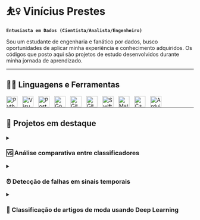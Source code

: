 # ⛹️‍♀️ Vinícius Prestes
**`Entusiasta em Dados (Cientista/Analista/Engenheiro)`**

Sou um estudante de engenharia e fanático por dados, busco oportunidades de aplicar minha experiência e conhecimento adquiridos.
Os códigos que posto aqui são projetos de estudo desenvolvidos durante minha jornada de aprendizado.

---

## 👨‍💻 Linguagens e Ferramentas

<img align="left" alt="Python" width="30px" style="padding-right:10px;" src="https://cdn.jsdelivr.net/gh/devicons/devicon/icons/python/python-original.svg" />
<img align="left" alt="VisualStudioCode" width="30px" style="padding-right:10px;" src="https://cdn.jsdelivr.net/gh/devicons/devicon/icons/visualstudio/visualstudio-plain.svg" />
<img align="left" alt="PostgreSQL" width="30px" style="padding-right:10px;" src="https://cdn.jsdelivr.net/gh/devicons/devicon/icons/postgresql/postgresql-original.svg" />     
<img align="left" alt="GoogleCloud" width="30px" style="padding-right:10px;"  src="https://cdn.jsdelivr.net/gh/devicons/devicon/icons/googlecloud/googlecloud-original.svg" />
<img align="left" alt="Git" width="30px" style="padding-right:10px;" src="https://cdn.jsdelivr.net/gh/devicons/devicon/icons/git/git-original.svg" />
<img align="left" alt="GitHub" width="30px" style="padding-right:10px;" src="https://cdn.jsdelivr.net/gh/devicons/devicon/icons/github/github-original.svg" />
<img align="left" alt="Swift" width="30px" style="padding-right:10px;" src="https://cdn.jsdelivr.net/gh/devicons/devicon/icons/swift/swift-original.svg" />
<img align="left" alt="Matlab" width="30px" style="padding-right:10px;" src="https://cdn.jsdelivr.net/gh/devicons/devicon/icons/matlab/matlab-original.svg" />
<img align="left" alt="C++" width="30px" style="padding-right:10px;" src="https://cdn.jsdelivr.net/gh/devicons/devicon/icons/cplusplus/cplusplus-line.svg" />
<img align="left" alt="Arduino" width="30px" style="padding-right:10px;" src="https://cdn.jsdelivr.net/gh/devicons/devicon/icons/arduino/arduino-original-wordmark.svg" />
<br />

---

## 🚀 Projetos em destaque

<details>
 <summary><h3>🆚 Análise comparativa entre classificadores </h3></summary>
   Este foi meu primeiro projeto em Ciência de Dados, no qual promovi uma comparação de acurácia entre dois classificadores clássicos, KNearestNeighbor e RandomForestClassifier, aplicados em cinco conjuntos de dados distintos.
Os dados utilizados foram coletados do Kaggle, abrangendo temáticas diversas, desde informações sobre saúde pública até dados relacionados a aplicativos de Android. Após a obtenção desses conjuntos de dados, procedi com sua análise e preparação para a fase de treinamento e teste dos classificadores.
Posteriormente, conduzi uma análise estatística minuciosa sobre a acurácia alcançada pelos classificadores. Vale destacar que um deles obteve um desempenho significativamente superior. Alguma aposta sobre qual foi? 👀

   #
   
  **Competências aplicadas nesse projeto:**
  * Busca por dados na plataforma Kaggle
  * Carregamento de Dados no Google Colab
  * Análise Exploratória de Dados
  * Construção de Modelos de Classificação
  * Validação cruzada de Classificadores
  * Análise estatística de resultados

🔗 [Link para o repositório](https://github.com/prestesvinicius/classifier-comparison/)
</details>


<details>
 <summary><h3>⏰ Detecção de falhas em sinais temporais </h3></summary>
Este projeto envolveu a classificação de sinais que indicam o funcionamento normal e a presença de falhas de desbalanceamento de 6g em máquinas rotativas. Utilizei os dados provenientes da base de dados Machinery Fault Database (MAFAULDA). A análise e preparação desses dados, formatados como séries temporais, representaram um desafio significativo, incluindo a transformação dos dados para o domínio da frequência.
Iniciando com a definição de uma linha de referência inicial, prossegui com a extração de características para aprimorar o desempenho do classificador. Em seguida, reduzi a dimensionalidade dos dados por meio do método PCA e otimizei os classificadores testados utilizando a função GridSearch.
Os resultados obtidos foram promissores, alcançando uma acurácia máxima de 96% na validação cruzada. Além disso, os classificadores foram comparados por meio de análises estatísticas ANOVA e testes pós-hoc de Tukey para uma avaliação comparativa.

 
   #
   
  **Competências aplicadas nesse projeto:**
  * Carregamento de dados em formato de séries temporais
  * Análise Exploratória de Dados de sinais no tempo
  * Transformar dados do tempo para frequência usando FFT
  * Extração de Features
  * Redução de Dimensonalidade em Datasets
  * Construção de Modelos de Classificação
  * Otimização de Parâmetros de Classificadores
  * Validação cruzada de Classificadores
  * Análise estatística de resultados multivariados

🔗 [Link para o repositório](https://github.com/prestesvinicius/machine-failure-detection)
</details>

<details>
 <summary><h3>🧦 Classificação de artigos de moda usando Deep Learning </h3></summary>
   Este projeto visa desenvolver e treinar uma Rede Neural Convolucional (CNN) para classificar imagens de artigos de moda presentes no dataset Fashion-MNIST. Composto por 70.000 imagens em escala de cinza de 28x28 pixels, distribuídas em 10 categorias distintas, o objetivo é utilizar deep learning para alcançar uma precisão superior na classificação desses artigos em comparação com métodos tradicionais já testados anteriormente nesse mesmo conjunto de dados. O projeto contempla o uso de TensorFlow, Keras e outras bibliotecas para a construção do modelo, avaliação dos resultados e busca por uma melhor capacidade de generalização na classificação de diferentes peças de vestuário.

   #
   
  **Competências aplicadas nesse projeto:**
  * Análise de dados em formato de imagem
  * Arquitetura de modelos de Rede de Convolução Neural (CNN)
  * Resolução de overfitting em modelos de CNN
  * Bibliotecas Keras e TensorFlow
  * Análise de desempenho de classficação em cada classe

🔗 [Link para o repositório](https://github.com/prestesvinicius/CNN-FashionMNIST)
</details>


